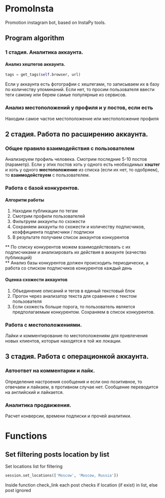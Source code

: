 # PromoInsta
Promotion instagram bot, based on InstaPy tools.

## Program algorithm

### 1 стадия. Аналитика аккаунта.

#### Анализ хештегов аккаунта.

```python
tags = get_tags(self.browser, url)
```

Если у аккаунта есть фотографии с хештегами, то записываем их в базу по количеству упоминаний.
Если нет, то просим пользователя ввести теги самому или берем самые популярные из сервисов.

### Анализ местоположений у профиля и у постов, если есть
Находим самое частое местоположение или местоположение профиля

## 2 стадия. Работа по расширению аккаунта.

### Общее правило взаимодействия с пользователем

Анализируем профиль человека.
Смотрим последние 5-10 постов (параметр).
Если у этих постов хоть у одного есть необходимых **хэштег** и хоть у одного **местоположение** из списка (если их нет, то одобряем), то **взаимодействуем** с пользователем.


### Работа с базой конкурентов.

#### Алгоритм работы

1. Находим публикации по тегам
2. Смотрим профили пользователей
3. Фильтруем аккаунты по схожести
4. Сохраняем аккаунты по схожести и количеству подписчиков, коэффициента подписчики / подписки
5. В результате получаем список аккаунтов конкурентов

** По списку конкурентов можем взаимодействовать с их подписчиками и анализировать их действия в аккаунте (качество публикаций)<br>
** Анализ базы конкурентов должен происходить периодически, а работа со списком подписчиков конкурентов каждый день

#### Оценка схожести аккаунтов

1. Объединение описаний и тегов в единый текстовый блок
2. Прогон через анализатор текста для сравнения с текстом пользователя
3. Если схожесть больше порога, то пользователь является предполагаемым конкурентом. Сохраняем в список конкурентов.


### Работа с местоположениями.

Лайки и комментирование по местоположениям для привлечения новых клиентов, которые находятся в той же локации.

## 3 стадия. Работа с операционкой аккаунта.

### Автоответ на комментарии и лайк.
Определение настроения сообщения и если оно позитивное, то отвечаем и лайкаем, в противном случае нет.
Сообщение переводится на английский и лайкается.

### Аналитика продвижения.
Расчет конверсии, времени подписки и прочей аналитики.

# Functions

## Set filtering posts location by list
Set locations list for filtering

```python
session.set_locations(['Moscow', 'Moscow, Russia'])
```

Inside function check_link each post checks if location (if exist) in list, else post ignored
